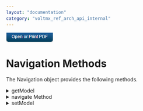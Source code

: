 ```yaml
---
layout: "documentation"
category: "voltmx_ref_arch_api_internal"
---
```

                        

[![](Resources/Images/pdf.png)](http://docs.voltmx.com/9_x_PDFs/iris/voltmx_ref_arch_ap_internali.pdf)


Navigation Methods
==================

The Navigation object provides the following methods.


<details close markdown="block"><summary>getModel</summary> 

* * *

Retrieves the model for the form.

### Syntax

{% highlight VoltMx %}
getModel();
{% endhighlight %}

### Parameters

None.

### Return Values

Returns a JavaScript object that contains the model for the form. The model is either the model that the app previously set or the model that is retrieved from the `FormController`. This method triggers the [FormController.getModel](FormController_Events.html#getModel) event.

### Remarks

This method retrieves the form's model.

### Example

{% highlight VoltMx %}
var formModel = navObject.getModel();
{% endhighlight %}

* * *

</details>
<details close markdown="block"><summary>navigate Method</summary> 

* * *

Performs a form navigation.

### Syntax

{% highlight VoltMx %}
navigate(  
    params);
{% endhighlight %}

### Parameters

_params_

A JavaScript object containing key/value pairs that are passed to the target form from the current form.

### Return Values

None.

### Remarks

The _params_ parameter is passed to all of the lifecycle events, such as preShow, postShow, and init, on the target form.

### Example

{% highlight VoltMx %}
var x = new voltmx.mvc.Navigation(“friendlyName/formName”, model);
x.navigate(params);
{% endhighlight %}

* * *

</details>
<details close markdown="block"><summary>setModel</summary> 

* * *

Sets the model for the form being navigated to.

### Syntax

{% highlight VoltMx %}
setModel(  
    newModel
{% endhighlight %}

### Parameters

newModel

A JavaScript object that holds the model for the target form.

### Return Values

None.

### Remarks

This method sets the model of the target form, which is the form being navigated to. It triggers the [FormController.setModel](FormController_Events.html#setModel) event.

* * *
</details>
